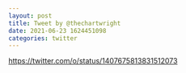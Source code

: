 ```yaml
--- 
layout: post 
title: Tweet by @thechartwright 
date: 2021-06-23 1624451098 
categories: twitter 
--- 
```

https://twitter.com/o/status/1407675813831512073